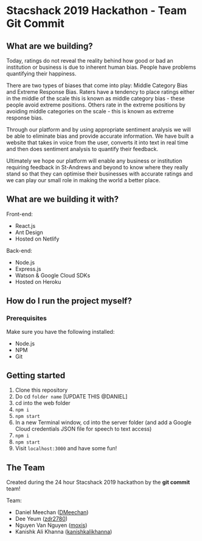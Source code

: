 # Stacshack 2019 Hackathon - Team Git Commit 

## What are we building?

Today, ratings do not reveal the reality behind how good or bad an institution or business is due to inherent human bias. People have problems quantifying their happiness. 

There are two types of biases that come into play: Middle Category Bias and Extreme Response Bias.
Raters have a tendency to place ratings either in the middle of the scale this is known as middle category bias - these people avoid extreme positions.
Others rate in the extreme positions by avoiding middle categories on the scale - this is known as extreme response bias. 

Through our platform and by using appropriate sentiment analysis we will be able to eliminate bias and provide accurate information. We have built a website that takes in voice from the user, converts it into text in real time and then does sentiment analysis to quantify their feedback. 

Ultimately we hope our platform will enable any business or institution requiring feedback in St-Andrews and beyond to know where they really stand so that they can optimise their businesses with accurate ratings and we can play our small role in making the world a better place.

## What are we building it with?

Front-end:

- React.js
- Ant Design
- Hosted on Netlify

Back-end:

- Node.js
- Express.js
- Watson & Google Cloud SDKs
- Hosted on Heroku

## How do I run the project myself?

### Prerequisites

Make sure you have the following installed:

- Node.js
- NPM
- Git

## Getting started

1. Clone this repository
2. Do cd `folder name` [UPDATE THIS @DANIEL]
3. cd into the web folder
4. `npm i`
5. `npm start`
6. In a new Terminal window, cd into the server folder (and add a Google Cloud credentials JSON file for speech to text access)
7. `npm i`
8. `npm start`
9. Visit `localhost:3000` and have some fun!

## The Team

Created during the 24 hour Stacshack 2019 hackathon by the **git commit** team!

Team:

- Daniel Meechan ([DMeechan](https://github.com/DMeechan))
- Dee Yeum ([zdr2780](https://github.com/zdr2780))
- Nguyen Van Nguyen ([moxis](https://github.com/moxis))
- Kanishk Ali Khanna ([kanishkalikhanna](https://github.com/kanishkalikhanna))

